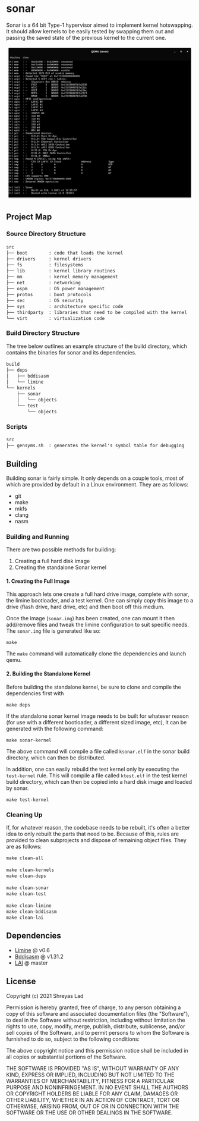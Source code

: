 # sonar

Sonar is a 64 bit Type-1 hypervisor aimed to implement kernel hotswapping. It should allow kernels to be easily tested by swapping them out and passing the saved state of the previous kernel to the current one. 

![](docs/sonar.png)

## Project Map

### Source Directory Structure

```
src
├── boot        : code that loads the kernel 
├── drivers     : kernel drivers
├── fs          : filesystems
├── lib         : kernel library routines
├── mm          : kernel memory management
├── net         : networking
├── ospm        : OS power management
├── protos      : boot protocols
├── sec         : OS security
├── sys         : architecture specific code
├── thirdparty  : libraries that need to be compiled with the kernel
└── virt        : virtualization code
```

### Build Directory Structure

The tree below outlines an example structure of the build directory, which contains the binaries for sonar and its dependencies. 

```
build
├── deps
│   ├── bddisasm
│   └── limine
└── kernels
    ├── sonar
    │   └── objects
    └── test
        └── objects
```

### Scripts

```
src
├── gensyms.sh  : generates the kernel's symbol table for debugging
```

## Building

Building sonar is fairly simple. It only depends on a couple tools, most of which are provided by default in a Linux environment. They are as follows:
- git
- make
- mkfs
- clang
- nasm

### Building and Running

There are two possible methods for building:
1. Creating a full hard disk image
2. Creating the standalone Sonar kernel

#### 1. Creating the Full Image

This approach lets one create a full hard drive image, complete with sonar, the limine bootloader, and a test kernel. One can simply copy this image to a drive (flash drive, hard drive, etc) and then boot off this medium. 

Once the image (`sonar.img`) has been created, one can mount it then add/remove files and tweak the limine configuration to suit specific needs. The `sonar.img` file is generated like so: 

```
make
```

The `make` command will automatically clone the dependencies and launch qemu.  

#### 2. Building the Standalone Kernel

Before building the standalone kernel, be sure to clone and compile the dependencies first with

```
make deps
```

If the standalone sonar kernel image needs to be built for whatever reason (for use with a different bootloader, a different sized image, etc), it can be generated with the following command:

```
make sonar-kernel
```

The above command will compile a file called `ksonar.elf` in the sonar build directory, which can then be distributed.

In addition, one can easily rebuild the test kernel only by executing the `test-kernel` rule. This will compile a file called `ktest.elf` in the test kernel build directory, which can then be copied into a hard disk image and loaded by sonar.

```
make test-kernel
```

### Cleaning Up

If, for whatever reason, the codebase needs to be rebuilt, it's often a better idea to only rebuilt the parts that need to be. Because of this, rules are provided to clean subprojects and dispose of remaining object files. They are as follows:

```
make clean-all

make clean-kernels
make clean-deps

make clean-sonar
make clean-test

make clean-limine
make clean-bddisasm
make clean-lai
```

## Dependencies

- [Limine](https://github.com/limine-bootloader/limine) @ v0.6
- [Bddisasm](https://github.com/bitdefender/bddisasm) @ v1.31.2
- [LAI](https://github.com/managarm/lai) @ master

## License

Copyright (c) 2021 Shreyas Lad

Permission is hereby granted, free of charge, to any person obtaining a copy
of this software and associated documentation files (the "Software"), to deal
in the Software without restriction, including without limitation the rights
to use, copy, modify, merge, publish, distribute, sublicense, and/or sell
copies of the Software, and to permit persons to whom the Software is
furnished to do so, subject to the following conditions:

The above copyright notice and this permission notice shall be included in all
copies or substantial portions of the Software.

THE SOFTWARE IS PROVIDED "AS IS", WITHOUT WARRANTY OF ANY KIND, EXPRESS OR
IMPLIED, INCLUDING BUT NOT LIMITED TO THE WARRANTIES OF MERCHANTABILITY,
FITNESS FOR A PARTICULAR PURPOSE AND NONINFRINGEMENT. IN NO EVENT SHALL THE
AUTHORS OR COPYRIGHT HOLDERS BE LIABLE FOR ANY CLAIM, DAMAGES OR OTHER
LIABILITY, WHETHER IN AN ACTION OF CONTRACT, TORT OR OTHERWISE, ARISING FROM,
OUT OF OR IN CONNECTION WITH THE SOFTWARE OR THE USE OR OTHER DEALINGS IN THE
SOFTWARE.